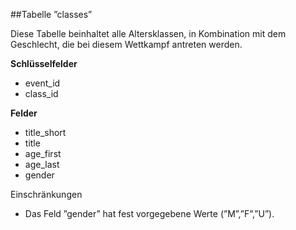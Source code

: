 ##Tabelle ”classes” 

Diese Tabelle beinhaltet alle Altersklassen, in Kombination mit dem Geschlecht, die bei diesem Wettkampf antreten werden.

**Schlüsselfelder**

* event_id
* class_id

**Felder**

* title_short
* title
* age_first
* age_last
* gender

Einschränkungen

* Das Feld ”gender” hat fest vorgegebene Werte (”M”,”F”,”U”).
